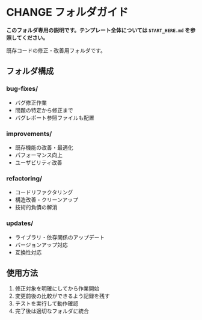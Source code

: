 # CHANGE フォルダガイド

**このフォルダ専用の説明です。テンプレート全体については `START_HERE.md` を参照してください。**

既存コードの修正・改善用フォルダです。

## フォルダ構成

### bug-fixes/
- バグ修正作業
- 問題の特定から修正まで
- バグレポート参照ファイルも配置

### improvements/
- 既存機能の改善・最適化
- パフォーマンス向上
- ユーザビリティ改善

### refactoring/
- コードリファクタリング
- 構造改善・クリーンアップ
- 技術的負債の解消

### updates/
- ライブラリ・依存関係のアップデート
- バージョンアップ対応
- 互換性対応

## 使用方法

1. 修正対象を明確にしてから作業開始
2. 変更前後の比較ができるよう記録を残す
3. テストを実行して動作確認
4. 完了後は適切なフォルダに統合